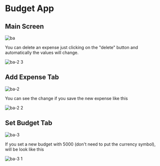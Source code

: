 # Budget App

## Main Screen

![ba](https://user-images.githubusercontent.com/83196463/166131562-bfbbf32a-4987-419e-a125-49ed709d379e.png)

You can delete an expense just clicking on the "delete" button and automatically the values will change.

![ba-2 3](https://user-images.githubusercontent.com/83196463/166132060-502c3127-664f-45b9-b640-e52ef0f6122e.png)

## Add Expense Tab

![ba-2](https://user-images.githubusercontent.com/83196463/166131743-a0ecb1f1-f203-4f2d-9daf-2fd2c0159cc7.png)

You can see the change if you save the new expense like this

![ba-2 2](https://user-images.githubusercontent.com/83196463/166131820-9571f60a-85fd-45a9-83ba-761c40a21cf9.png)

## Set Budget Tab

![ba-3](https://user-images.githubusercontent.com/83196463/166131839-8fbae906-21c7-4152-9444-6187bea619b9.png)

If you set a new budget with 5000 (don't need to put the currency symbol), will be look like this

![ba-3 1](https://user-images.githubusercontent.com/83196463/166132000-cfdf5d39-0ebf-4bc4-8fa7-f1a6b5b4ee26.png)
